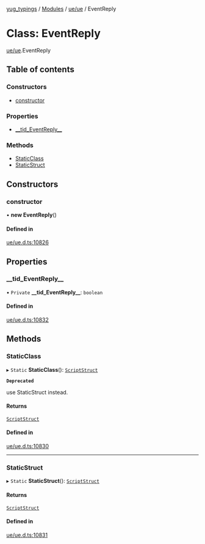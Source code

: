 [yug_typings](../README.md) / [Modules](../modules.md) / [ue/ue](../modules/ue_ue.md) / EventReply

# Class: EventReply

[ue/ue](../modules/ue_ue.md).EventReply

## Table of contents

### Constructors

- [constructor](ue_ue.EventReply.md#constructor)

### Properties

- [\_\_tid\_EventReply\_\_](ue_ue.EventReply.md#__tid_eventreply__)

### Methods

- [StaticClass](ue_ue.EventReply.md#staticclass)
- [StaticStruct](ue_ue.EventReply.md#staticstruct)

## Constructors

### constructor

• **new EventReply**()

#### Defined in

[ue/ue.d.ts:10826](https://github.com/YugMetaverse/yug_typings/blob/25cad34/ue/ue.d.ts#L10826)

## Properties

### \_\_tid\_EventReply\_\_

• `Private` **\_\_tid\_EventReply\_\_**: `boolean`

#### Defined in

[ue/ue.d.ts:10832](https://github.com/YugMetaverse/yug_typings/blob/25cad34/ue/ue.d.ts#L10832)

## Methods

### StaticClass

▸ `Static` **StaticClass**(): [`ScriptStruct`](ue_ue.ScriptStruct.md)

**`Deprecated`**

use StaticStruct instead.

#### Returns

[`ScriptStruct`](ue_ue.ScriptStruct.md)

#### Defined in

[ue/ue.d.ts:10830](https://github.com/YugMetaverse/yug_typings/blob/25cad34/ue/ue.d.ts#L10830)

___

### StaticStruct

▸ `Static` **StaticStruct**(): [`ScriptStruct`](ue_ue.ScriptStruct.md)

#### Returns

[`ScriptStruct`](ue_ue.ScriptStruct.md)

#### Defined in

[ue/ue.d.ts:10831](https://github.com/YugMetaverse/yug_typings/blob/25cad34/ue/ue.d.ts#L10831)
